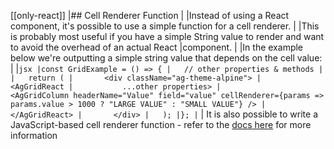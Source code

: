 [[only-react]]
|## Cell Renderer Function
|
|Instead of using a React component, it's possible to use a simple function for a cell renderer.
|
|This is probably most useful if you have a simple String value to render and want to avoid the overhead of an actual React
|component.
|
|In the example below we're outputting a simple string value that depends on the cell value:
|
|```jsx
|const GridExample = () => {
|   // other properties & methods
|
|   return (
|       <div className="ag-theme-alpine">
|           <AgGridReact
|           ...other properties>
|               <AgGridColumn headerName="Value" field="value" cellRenderer={params => params.value > 1000 ? "LARGE VALUE" : "SMALL VALUE"} />
|           </AgGridReact>
|       </div>
|   );
|};
|```
| It is also possible to write a JavaScript-based cell renderer function - refer to the [docs here](../../javascript-data-grid/component-cell-renderer/#cell-renderer-function) for more information
